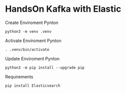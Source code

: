 # HandsOn Kafka with Elastic


Create Enviroment Pynton

```shell
python3 -m venv .venv
```

Activate Enviroment Pynton

```shell
. .venv/bin/activate
```
Update Enviroment Pynton

```shell
python3 -m pip install --upgrade pip
```

Requirements

```shell
pip install Elasticsearch
```